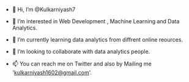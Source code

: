 - 👋 Hi, I’m @Kulkarniyash7
- 👀 I’m interested in Web Development , Machine Learning and Data Analytics.

- 🌱 I’m currently learning data analytics from diffrent online reources.
- 💞️ I’m looking to collaborate with data analytics people.
- 📫 You can reach me on Twitter and also by Mailing me 'kulkarniyash1602@gmail.com'.

<!---
Kulkarniyash7/Kulkarniyash7 is a ✨ special ✨ repository because its `README.md` (this file) appears on your GitHub profile.
You can click the Preview link to take a look at your changes.
https://github-readme-stats.vercel.app/api?username=kulkarniyash7&show_icons=true
--->


